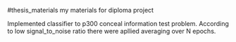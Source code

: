 #thesis_materials
my materials for diploma project

Implemented classifier to p300 conceal information test problem.
According to low signal_to_noise ratio there were apllied averaging over N epochs.
